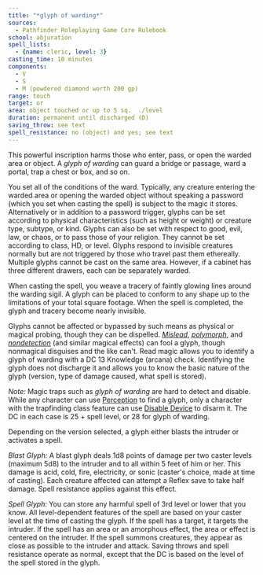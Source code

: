 ```yaml
---
title: "*glyph of warding*"
sources:
  - Pathfinder Roleplaying Game Core Rulebook
school: abjuration
spell_lists:
  - {name: cleric, level: 3}
casting_time: 10 minutes
components:
  - V
  - S
  - M (powdered diamond worth 200 gp)
range: touch
target: or
area: object touched or up to 5 sq.  ./level
duration: permanent until discharged (D)
saving_throw: see text
spell_resistance: no (object) and yes; see text
---
```


This powerful inscription harms those who enter, pass, or open the warded area or object. A *glyph of warding* can guard a bridge or passage, ward a portal, trap a chest or box, and so on.

You set all of the conditions of the ward. Typically, any creature entering the warded area or opening the warded object without speaking a password (which you set when casting the spell) is subject to the magic it stores. Alternatively or in addition to a password trigger, glyphs can be set according to physical characteristics (such as height or weight) or creature type, subtype, or kind. Glyphs can also be set with respect to good, evil, law, or chaos, or to pass those of your religion. They cannot be set according to class, HD, or level. Glyphs respond to invisible creatures normally but are not triggered by those who travel past them ethereally. Multiple glyphs cannot be cast on the same area. However, if a cabinet has three different drawers, each can be separately warded.

When casting the spell, you weave a tracery of faintly glowing lines around the warding sigil. A glyph can be placed to conform to any shape up to the limitations of your total square footage. When the spell is completed, the glyph and tracery become nearly invisible.

Glyphs cannot be affected or bypassed by such means as physical or magical probing, though they can be dispelled. [*Mislead*](/spells/mislead/), [*polymorph*](/spells/polymorph/), and [*nondetection*](/spells/nondetection/) (and similar magical effects) can fool a glyph, though nonmagical disguises and the like can't. Read magic allows you to identify a glyph of warding with a DC 13 Knowledge (arcana) check. Identifying the glyph does not discharge it and allows you to know the basic nature of the glyph (version, type of damage caused, what spell is stored).

*Note:* Magic traps such as *glyph of warding* are hard to detect and disable. While any character can use [Perception](/skills/perception/) to find a glyph, only a character with the trapfinding class feature can use [Disable Device](/skills/disable-device/) to disarm it. The DC in each case is 25 + spell level, or 28 for glyph of warding.

Depending on the version selected, a glyph either blasts the intruder or activates a spell.

*Blast Glyph:* A blast glyph deals 1d8 points of damage per two caster levels (maximum 5d8) to the intruder and to all within 5 feet of him or her. This damage is acid, cold, fire, electricity, or sonic (caster's choice, made at time of casting). Each creature affected can attempt a Reflex save to take half damage. Spell resistance applies against this effect.

*Spell Glyph:* You can store any harmful spell of 3rd level or lower that you know. All level-dependent features of the spell are based on your caster level at the time of casting the glyph. If the spell has a target, it targets the intruder. If the spell has an area or an amorphous effect, the area or effect is centered on the intruder. If the spell summons creatures, they appear as close as possible to the intruder and attack. Saving throws and spell resistance operate as normal, except that the DC is based on the level of the spell stored in the glyph.


